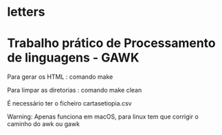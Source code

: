 # letters
<h1>Trabalho prático de Processamento de linguagens - GAWK</h1>

<p> Para gerar os HTML :  comando make </p>
<p> Para limpar as diretorias : comando make clean </p>
<p> É necessário ter o ficheiro cartasetiopia.csv </>

Warning: Apenas funciona em macOS, para linux tem que corrigir o caminho do awk ou gawk 
